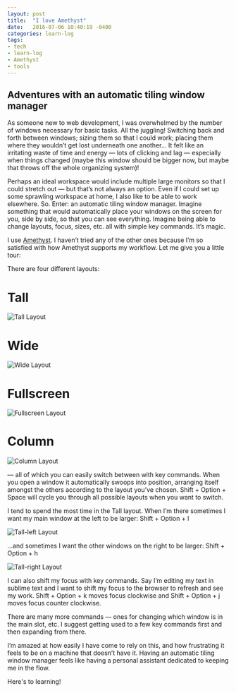 ```yaml
---
layout: post
title:  "I love Amethyst"
date:   2016-07-06 10:40:19 -0400
categories: learn-log
tags:
- tech
- learn-log
- Amethyst
- tools
---
```

## Adventures with an automatic tiling window manager

As someone new to web development, I was overwhelmed by the number of windows necessary for basic tasks. All the juggling! Switching back and forth between windows; sizing them so that I could work; placing them where they wouldn’t get lost underneath one another… It felt like an irritating waste of time and energy — lots of clicking and lag — especially when things changed (maybe this window should be bigger now, but maybe that throws off the whole organizing system)!

Perhaps an ideal workspace would include multiple large monitors so that I could stretch out — but that’s not always an option. Even if I could set up some sprawling workspace at home, I also like to be able to work elsewhere. So. Enter: an automatic tiling window manager. Imagine something that would automatically place your windows on the screen for you, side by side, so that you can see everything. Imagine being able to change layouts, focus, sizes, etc. all with simple key commands. It’s magic.

I use [Amethyst][amethyst]. I haven’t tried any of the other ones because I’m so satisfied with how Amethyst supports my workflow. Let me give you a little tour:

There are four different layouts:

# Tall
<img src="https://c8.staticflickr.com/8/7338/28134638695_7b50523f55.jpg" alt="Tall Layout">

# Wide
<img src="https://c8.staticflickr.com/8/7546/28134639215_126d1a534a.jpg" alt="Wide Layout">

# Fullscreen
<img src="https://c1.staticflickr.com/8/7401/27853357720_2f64d2c0ef.jpg" alt="Fullscreen Layout">

# Column
<img src="https://c4.staticflickr.com/8/7308/28134638355_9beceed7f8.jpg" alt="Column Layout">

— all of which you can easily switch between with key commands. When you open a window it automatically swoops into position, arranging itself amongst the others according to the layout you’ve chosen. Shift + Option + Space will cycle you through all possible layouts when you want to switch.

I tend to spend the most time in the Tall layout. When I’m there sometimes I want my main window at the left to be larger: Shift + Option + l

<img src="https://c5.staticflickr.com/8/7318/28030885452_d1c0d8470b.jpg" alt="Tall-left Layout">

…and sometimes I want the other windows on the right to be larger: Shift + Option + h

<img src="https://c1.staticflickr.com/8/7393/27853358400_af96403ed1.jpg" alt="Tall-right Layout">

I can also shift my focus with key commands. Say I’m editing my text in sublime text and I want to shift my focus to the browser to refresh and see my work. Shift + Option + k moves focus clockwise and Shift + Option + j moves focus counter clockwise.

There are many more commands — ones for changing which window is in the main slot, etc. I suggest getting used to a few key commands first and then expanding from there.

I’m amazed at how easily I have come to rely on this, and how frustrating it feels to be on a machine that doesn’t have it. Having an automatic tiling window manager feels like having a personal assistant dedicated to keeping me in the flow.

Here's to learning!

[amethyst]: https://github.com/ianyh/Amethyst
